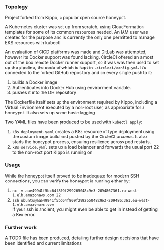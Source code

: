 ### Topology
Project forked from Kippo, a popular open source honeypot. 

A Kubernetes cluster was set up from scratch, using CloudFormation templates for some of its common resources needed. An IAM user was created for the purpose and is currently the only one permitted to manage EKS resources with kubectl.

An evaluation of CICD platforms was made and GitLab was attempted, however its Docker support was found lacking. CircleCI offered an almost out of the box remote Docker runner support, so it was  was then used to set up the pipeline, the code of which is kept in `.circleci/config.yml`. It's connected to the forked GitHub repository and on every single push to it:
1. builds a Docker image
2. Authenticates into Docker Hub using environment variable. 
3. pushes it into the DH repository

The Dockerfile itself sets up the environment required by Kippo, including a Virtual Environment executed by a non-root user, as appropriate for a honeypot. It also sets up some basic logging.

Two YAML files have been produced to be used with `kubectl apply`:
1. `k8s-deployment.yaml` creates a K8s resource of type deployment using the custom image build and pushed by the CircleCI process. It also starts the honeypot process, ensuring resilience across pod restarts. 
2. `k8s-service.yaml` sets up a load balancer and forwards the usual port 22 to the non-root port Kippo is running on 

### Usage
While the honeypot itself proved to be inadequate for modern SSH connections, you can verify the honeypot is running either by:
1. `nc -v aae49941f5bc64f809f299265048c9e3-2094867361.eu-west-1.elb.amazonaws.com 22`
2. `ssh ubuntu@aae49941f5bc64f809f299265048c9e3-2094867361.eu-west-1.elb.amazonaws.com `  
If your ssh is ancient, you might even be able to get in instead of getting a Kex error.

### Further work
A TODO file has been produced, detailing further design decisions that have been identified and current limitations.